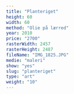 ```yaml
---
title: "Planteriget"
height: 60
width: 60
method: "Olie på lærred"
year: 2010
price: "2700"
rasterWidth: 2457
rasterHeight: 2487
fileName: "IMG_1825.JPG"
medie: "maleri"
show: "yes"
slug: "planteriget"
type: "art"
weight: "10"
---
```

